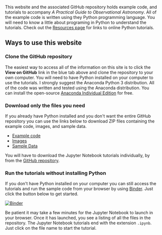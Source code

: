 This website and the associated GitHub repository holds example code, and tutorials to accompany *A Practical Guide to Observational Astronomy*. All of the example code is written using they Python programming language. You will need to know a little about programing in Python to understand the tutorials. Check out the [Resources page](resources.md) for links to online Python tutorials. 

## Ways to use this website
### Clone the GitHub repository
The easiest way to access all of the information on this site is to click the **View on GitHub** link in the blue tab above and clone the repository to your own computer. You will need to have Python installed on your computer to use the tutorials. I strongly suggest the Anaconda Python 3 distribution. All of the code was written and tested using the Anaconda distribution. You can install the  open-source [Anaconda Individual Edition](https://www.anaconda.com/products/individual) for free.

### Download only the files you need
If you already have Python installed and you don't want the entire GitHub repository you can use the links below to download ZIP files containing the example code, images, and sample data.
- [Example code](code.zip)
- [Images](images.zip)
- [Sample Data](data.zip)

You will have to download the Jupyter Notebook tutorials individually, by from the [GitHub repository](https://github.com/mshaneburns/ObsAstro). 

### Run the tutorials without installing Python
If you don't have Python installed on your computer you can still access the  tutorials and run the sample code from your browser by using [Binder](https://mybinder.readthedocs.io/en/latest/). Just click the button below to get started.

[![Binder](https://mybinder.org/badge_logo.svg)](https://mybinder.org/v2/gh/mshaneburns/test-repo/HEAD)

Be patient it may take a few minutes for the Jupyter Notebook to launch in your browser. Once it has launched, you see a listing of all the files in the repository. The Jupyter Notebook tutorials end with the extension `.ipynb`. Just click on the file name to start the tutorial. 